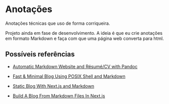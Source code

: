 # Anotações

Anotações técnicas que uso de forma corriqueira.

Projeto ainda em fase de desenvolvimento. A ideia é que eu crie anotações em formato Markdown e faça com que uma página web converta para html.

## Possíveis referências

- [Automatic Markdown Website and Résumé/CV with Pandoc](https://github.com/LukeSmithxyz/md-website-cv/blob/master/index.md)

- [Fast & Minimal Blog Using POSIX Shell and Markdown](https://www.youtube.com/watch?v=N_ttw2Dihn8)

- [Static Blog With Next.js and Markdown](https://www.youtube.com/watch?v=MrjeefD8sac)

- [Build A Blog From Markdown Files In Next.js](https://www.youtube.com/watch?v=McLta2eHej0)
